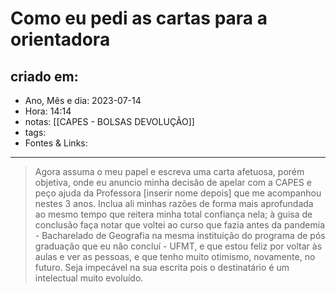 # Como eu pedi as cartas para a orientadora

## criado em: 
-  Ano, Mês e dia: 2023-07-14
- Hora: 14:14
- notas: [[CAPES - BOLSAS DEVOLUÇÃO]]
- tags: 
- Fontes & Links: 
---

> Agora assuma o meu papel e escreva uma carta afetuosa, porém objetiva, onde eu anuncio minha decisão de apelar com a CAPES e peço ajuda da Professora [inserir nome depois] que me acompanhou nestes 3 anos. Inclua ali minhas razões de forma mais aprofundada ao mesmo tempo que reitera minha total confiança nela; à guisa de conclusão faça notar que voltei ao curso que fazia antes da pandemia - Bacharelado de Geografia na mesma instituição do programa de pós graduação que eu não concluí - UFMT, e que estou feliz por voltar às aulas e ver as pessoas, e que tenho muito otimismo, novamente, no futuro. Seja impecável na sua escrita pois o destinatário é um intelectual muito evoluído.